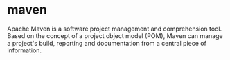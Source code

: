 ---
---

# maven
Apache Maven is a software project management and comprehension tool. Based on the concept of a project object model (POM), Maven can manage a project's build, reporting and documentation from a central piece of information.

